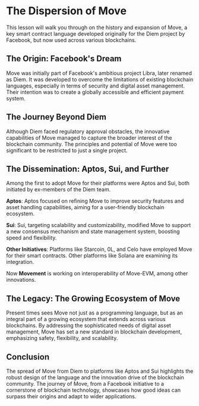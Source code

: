 # The Dispersion of Move

This lesson will walk you through on the history and expansion of Move, a key smart contract language developed originally for the Diem project by Facebook, but now used across various blockchains.

## The Origin: Facebook's Dream

Move was initially part of Facebook's ambitious project Libra, later renamed as Diem. It was developed to overcome the limitations of existing blockchain languages, especially in terms of security and digital asset management. Their intention was to create a globally accessible and efficient payment system.

## The Journey Beyond Diem

Although Diem faced regulatory approval obstacles, the innovative capabilities of Move managed to capture the broader interest of the blockchain community. The principles and potential of Move were too significant to be restricted to just a single project.

## The Dissemination: Aptos, Sui, and Further

Among the first to adopt Move for their platforms were Aptos and Sui, both initiated by ex-members of the Diem team.

**Aptos**: Aptos focused on refining Move to improve security features and asset handling capabilities, aiming for a user-friendly blockchain ecosystem.

**Sui**: Sui, targeting scalability and customizability, modified Move to support a new consensus mechanism and state management system, boosting speed and flexibility.

**Other Initiatives**: Platforms like Starcoin, 0L, and Celo have employed Move for their smart contracts. Other platforms like Solana are examining its integration.

Now **Movement** is working on interoperability of Move-EVM, among other innovations.

## The Legacy: The Growing Ecosystem of Move

Present times sees Move not just as a programming language, but as an integral part of a growing ecosystem that extends across various blockchains. By addressing the sophisticated needs of digital asset management, Move has set a new standard in blockchain development, emphasizing safety, flexibility, and scalability.

## Conclusion

The spread of Move from Diem to platforms like Aptos and Sui highlights the robust design of the language and the innovation drive of the blockchain community. The journey of Move, from a Facebook initiative to a cornerstone of blockchain technology, showcases how good ideas can surpass their origins and adapt to wider applications.
